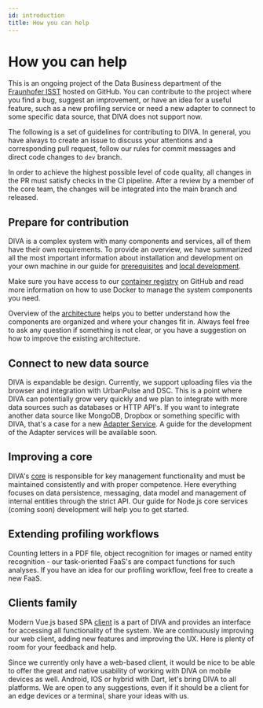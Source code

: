 ```yaml
---
id: introduction
title: How you can help
---
```


# How you can help

This is an ongoing project of the Data Business 
department of the [Fraunhofer ISST](https://www.isst.fraunhofer.de/) hosted on GitHub. You can contribute to the project where you find a bug, suggest an 
improvement, or have an idea for a useful feature, such as a new profiling service or need a new adapter to connect to some
specific data source, that DIVA does not support now. 

The following is a set of guidelines for contributing to DIVA. In general, you have
always to create an issue to discuss your attentions and a corresponding pull request, follow our rules for commit messages and direct code changes to `dev`
branch.

In order to achieve the highest possible level of code quality, all changes in the PR must satisfy checks in the CI pipeline.
After a review by a member of the core team, the changes will be integrated into the main branch and released.

## Prepare for contribution

DIVA is a complex system with many components and services, all of them have their own requirements. To provide an 
overview, we have summarized all the most important information about installation and development on your own machine 
in our guide for [prerequisites](../prerequisites) and [local development](../development/local-development).

Make sure you have access to our [container registry](../../deployment/prerequisites#access-to-container-registry) on GitHub and read more information on how to use Docker to manage 
the system components you need. 

Overview of the [architecture](../architecture/introduction) helps you to better understand how the components are organized and where your changes fit in.
Always feel free to ask any question if something is not clear, or you have a suggestion on how to improve the existing 
architecture.

## Connect to new data source

DIVA is expandable be design. Currently, we support uploading files via the browser and 
integration with UrbanPulse and DSC. This is a point where DIVA can potentially grow very quickly and we plan to 
integrate with more data sources such as databases or HTTP API's. If you want to integrate another data source like 
MongoDB, Dropbox or something specific with DIVA, that's a case for a new [Adapter Service](../architecture/introduction#diva-core). A guide for the development 
of the Adapter services will be available soon.

## Improving a core

DIVA's [core](../architecture/introduction#diva-core) is responsible for key management functionality and must be maintained consistently and with proper competence. 
Here everything focuses on data persistence, messaging, data model and management of internal entities through the strict API.
Our guide for Node.js core services (coming soon) development will help you to get started.

## Extending profiling workflows

Counting letters in a PDF file, object recognition for images or named entity recognition - our task-oriented FaaS's are 
compact functions for such analyses. If you have an idea for our profiling workflow, feel free to create a new FaaS.

## Clients family

Modern Vue.js based SPA [client](../architecture/web-client) is a part of DIVA and provides an interface for accessing all functionality of the system. 
We are continuously improving our web client, adding new features and improving the UX. Here is plenty of room for your feedback and help.

Since we currently only have a web-based client, it would be nice to be able to offer the great and native usability of working 
with DIVA on mobile devices as well. Android, IOS or hybrid with Dart, let's bring DIVA to all platforms.
We are open to any suggestions, even if it should be a client for an edge devices or a terminal, share your ideas with us.

